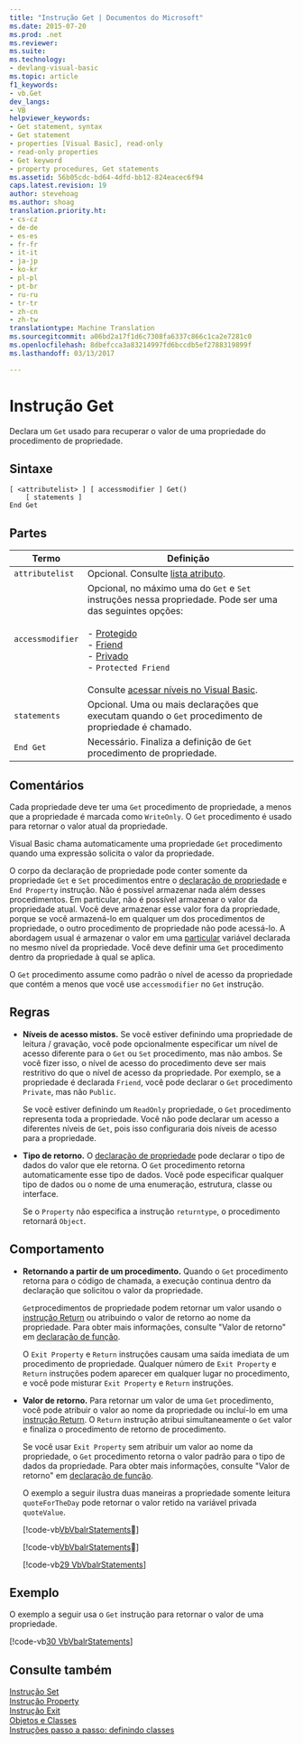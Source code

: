 ```yaml
---
title: "Instrução Get | Documentos do Microsoft"
ms.date: 2015-07-20
ms.prod: .net
ms.reviewer: 
ms.suite: 
ms.technology:
- devlang-visual-basic
ms.topic: article
f1_keywords:
- vb.Get
dev_langs:
- VB
helpviewer_keywords:
- Get statement, syntax
- Get statement
- properties [Visual Basic], read-only
- read-only properties
- Get keyword
- property procedures, Get statements
ms.assetid: 56b05cdc-bd64-4dfd-bb12-824eacec6f94
caps.latest.revision: 19
author: stevehoag
ms.author: shoag
translation.priority.ht:
- cs-cz
- de-de
- es-es
- fr-fr
- it-it
- ja-jp
- ko-kr
- pl-pl
- pt-br
- ru-ru
- tr-tr
- zh-cn
- zh-tw
translationtype: Machine Translation
ms.sourcegitcommit: a06bd2a17f1d6c7308fa6337c866c1ca2e7281c0
ms.openlocfilehash: 8dbefcca3a83214997fd6bccdb5ef2788319899f
ms.lasthandoff: 03/13/2017

---
```

# <a name="get-statement"></a>Instrução Get
Declara um `Get` usado para recuperar o valor de uma propriedade do procedimento de propriedade.  
  
## <a name="syntax"></a>Sintaxe  
  
```  
[ <attributelist> ] [ accessmodifier ] Get()  
    [ statements ]  
End Get  
```  
  
## <a name="parts"></a>Partes  
  
|Termo|Definição|  
|---|---|  
|`attributelist`|Opcional. Consulte [lista atributo](../../../visual-basic/language-reference/statements/attribute-list.md).|  
|`accessmodifier`|Opcional, no máximo uma do `Get` e `Set` instruções nessa propriedade. Pode ser uma das seguintes opções:<br /><br /> -   [Protegido](../../../visual-basic/language-reference/modifiers/protected.md)<br />-   [Friend](../../../visual-basic/language-reference/modifiers/friend.md)<br />-   [Privado](../../../visual-basic/language-reference/modifiers/private.md)<br />-   `Protected Friend`<br /><br /> Consulte [acessar níveis no Visual Basic](../../../visual-basic/programming-guide/language-features/declared-elements/access-levels.md).|  
|`statements`|Opcional. Uma ou mais declarações que executam quando o `Get` procedimento de propriedade é chamado.|  
|`End Get`|Necessário. Finaliza a definição de `Get` procedimento de propriedade.|  
  
## <a name="remarks"></a>Comentários  
 Cada propriedade deve ter uma `Get` procedimento de propriedade, a menos que a propriedade é marcada como `WriteOnly`. O `Get` procedimento é usado para retornar o valor atual da propriedade.  
  
 Visual Basic chama automaticamente uma propriedade `Get` procedimento quando uma expressão solicita o valor da propriedade.  
  
 O corpo da declaração de propriedade pode conter somente da propriedade `Get` e `Set` procedimentos entre o [declaração de propriedade](../../../visual-basic/language-reference/statements/property-statement.md) e `End Property` instrução. Não é possível armazenar nada além desses procedimentos. Em particular, não é possível armazenar o valor da propriedade atual. Você deve armazenar esse valor fora da propriedade, porque se você armazená-lo em qualquer um dos procedimentos de propriedade, o outro procedimento de propriedade não pode acessá-lo. A abordagem usual é armazenar o valor em uma [particular](../../../visual-basic/language-reference/modifiers/private.md) variável declarada no mesmo nível da propriedade. Você deve definir uma `Get` procedimento dentro da propriedade à qual se aplica.  
  
 O `Get` procedimento assume como padrão o nível de acesso da propriedade que contém a menos que você use `accessmodifier` no `Get` instrução.  
  
## <a name="rules"></a>Regras  
  
-   **Níveis de acesso mistos.** Se você estiver definindo uma propriedade de leitura / gravação, você pode opcionalmente especificar um nível de acesso diferente para o `Get` ou `Set` procedimento, mas não ambos. Se você fizer isso, o nível de acesso do procedimento deve ser mais restritivo do que o nível de acesso da propriedade. Por exemplo, se a propriedade é declarada `Friend`, você pode declarar o `Get` procedimento `Private`, mas não `Public`.  
  
     Se você estiver definindo um `ReadOnly` propriedade, o `Get` procedimento representa toda a propriedade. Você não pode declarar um acesso a diferentes níveis de `Get`, pois isso configuraria dois níveis de acesso para a propriedade.  
  
-   **Tipo de retorno.** O [declaração de propriedade](../../../visual-basic/language-reference/statements/property-statement.md) pode declarar o tipo de dados do valor que ele retorna. O `Get` procedimento retorna automaticamente esse tipo de dados. Você pode especificar qualquer tipo de dados ou o nome de uma enumeração, estrutura, classe ou interface.  
  
     Se o `Property` não especifica a instrução `returntype`, o procedimento retornará `Object`.  
  
## <a name="behavior"></a>Comportamento  
  
-   **Retornando a partir de um procedimento.** Quando o `Get` procedimento retorna para o código de chamada, a execução continua dentro da declaração que solicitou o valor da propriedade.  
  
     `Get`procedimentos de propriedade podem retornar um valor usando o [instrução Return](../../../visual-basic/language-reference/statements/return-statement.md) ou atribuindo o valor de retorno ao nome da propriedade. Para obter mais informações, consulte "Valor de retorno" em [declaração de função](../../../visual-basic/language-reference/statements/function-statement.md).  
  
     O `Exit Property` e `Return` instruções causam uma saída imediata de um procedimento de propriedade. Qualquer número de `Exit Property` e `Return` instruções podem aparecer em qualquer lugar no procedimento, e você pode misturar `Exit Property` e `Return` instruções.  
  
-   **Valor de retorno.** Para retornar um valor de uma `Get` procedimento, você pode atribuir o valor ao nome da propriedade ou incluí-lo em uma [instrução Return](../../../visual-basic/language-reference/statements/return-statement.md). O `Return` instrução atribui simultaneamente o `Get` valor e finaliza o procedimento de retorno de procedimento.  
  
     Se você usar `Exit Property` sem atribuir um valor ao nome da propriedade, o `Get` procedimento retorna o valor padrão para o tipo de dados da propriedade. Para obter mais informações, consulte "Valor de retorno" em [declaração de função](../../../visual-basic/language-reference/statements/function-statement.md).  
  
     O exemplo a seguir ilustra duas maneiras a propriedade somente leitura `quoteForTheDay` pode retornar o valor retido na variável privada `quoteValue`.  
  
     [!code-vb[VbVbalrStatements&#27;](../../../visual-basic/language-reference/error-messages/codesnippet/VisualBasic/get-statement_1.vb)]  
  
     [!code-vb[VbVbalrStatements&#28;](../../../visual-basic/language-reference/error-messages/codesnippet/VisualBasic/get-statement_2.vb)]  
  
     [!code-vb[29 VbVbalrStatements](../../../visual-basic/language-reference/error-messages/codesnippet/VisualBasic/get-statement_3.vb)]  
  
## <a name="example"></a>Exemplo  
 O exemplo a seguir usa o `Get` instrução para retornar o valor de uma propriedade.  
  
 [!code-vb[30 VbVbalrStatements](../../../visual-basic/language-reference/error-messages/codesnippet/VisualBasic/get-statement_4.vb)]  
  
## <a name="see-also"></a>Consulte também  
 [Instrução Set](../../../visual-basic/language-reference/statements/set-statement.md)   
 [Instrução Property](../../../visual-basic/language-reference/statements/property-statement.md)   
 [Instrução Exit](../../../visual-basic/language-reference/statements/exit-statement.md)   
 [Objetos e Classes](../../../visual-basic/programming-guide/language-features/objects-and-classes/index.md)   
 [Instruções passo a passo: definindo classes](../../../visual-basic/programming-guide/language-features/objects-and-classes/walkthrough-defining-classes.md)
